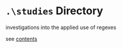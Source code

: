 # `.\studies` Directory

investigations into the applied use of regexes 

see [contents](/contents.md) 